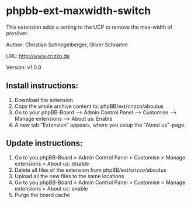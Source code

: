 phpbb-ext-maxwidth-switch
=========================

This extension adds a setting to the UCP to remove the max-width of prosilver.

Author: Christian Schnegelberger, Oliver Schramm

URL: http://www.crizzo.de

Version: v1.0.0 

## Install instructions:
1. Download the extension
2. Copy the whole archive content to: phpBB/ext/crizzo/aboutus
3. Go to your phpBB-Board --> Admin Control Panel --> Customise --> Manage extensions --> About us: Enable
4. A new tab "Extension" appears, where you setup the "About us"-page. 

## Update instructions:
1. Go to you phpBB-Board > Admin Control Panel > Customise > Manage extensions > About us: disable
2. Delete all files of the extension from phpBB/ext/crizzo/aboutus
3. Upload all the new files to the same locations
4. Go to you phpBB-Board > Admin Control Panel > Customise > Manage extensions > About us: enable
5. Purge the board cache